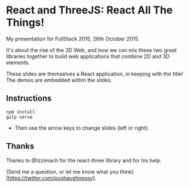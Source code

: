 # React and ThreeJS: React All The Things!

My presentation for FullStack 2015, 26th October 2015.

It's about the rise of the 3D Web, and how we can mix these two great libraries
together to build web applications that combine 2D and 3D elements.

These slides are themselves a React application, in keeping with the title!
The demos are embedded within the slides.

## Instructions

    npm install   
    gulp serve

* Then use the arrow keys to change slides (left or right).

## Thanks

Thanks to @Izzimach for the react-three library and for his help.

(Send me a question, or let me know what you think)[https://twitter.com/poshaughnessy].
